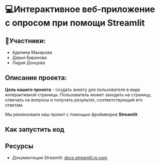 # 💻Интерактивное веб-приложение с опросом при помощи Streamlit
## 🥷Участники:
- Аделина Макарова
- Дарья Баранова
- Лидия Донцова

## Описание проекта:
<b>Цель нашего проекта</b> - создать анкету для пользователя в виде интерактивной страницы. Пользователь может заходить на страницу, отвечать на вопросы и получать результат, соответствующий его ответам. 

Мы реализовали наш проект с помощью фрэймворка <b>Streamlit</b>.

## Как запустить код

## Ресурсы
- Документация Streamlit: <a href="https://docs.streamlit.io">docs.streamlit.io.com</a>
